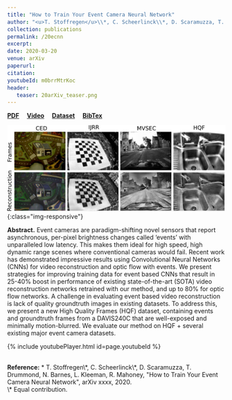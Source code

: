 ```yaml
---
title: "How to Train Your Event Camera Neural Network"
author: "<u>T. Stoffregen</u>\\*, C. Scheerlinck\\*, D. Scaramuzza, T. Drummond, N. Barnes, L. Kleeman and R. Mahoney"
collection: publications
permalink: /20ecnn
excerpt: 
date: 2020-03-20
venue: arXiv
paperurl:
citation: 
youtubeId: m0brrMtrKoc
header:
   teaser: 20arXiv_teaser.png
---
```


<a href="https://arxiv.org/pdf/1904.01293.pdf" target="_blank"><b>PDF</b></a>&emsp;
<a href="https://youtu.be/m0brrMtrKoc" target="_blank"><b>Video</b></a>&emsp;
<a href="https://drive.google.com/drive/folders/18Xdr6pxJX0ZXTrXW9tK0hC3ZpmKDIt6_?usp=sharing"><b>Dataset</b></a>&emsp;
<a href="https://timostoff.github.io/files/20arxiv.txt" target="_blank"><b>BibTex</b></a>

![ecnn20_banner](/images/20arXiv_banner.png){:class="img-responsive"}

<b>Abstract.</b> Event cameras are paradigm-shifting novel sensors that report asynchronous, per-pixel brightness changes called ‘events’ with unparalleled low latency. This makes them ideal for high speed, high dynamic range scenes where conventional cameras would fail. Recent work has demonstrated impressive results using Convolutional Neural Networks (CNNs) for video reconstruction and optic flow with events. We present strategies for improving training data for event based CNNs that result in 25-40% boost in performance of existing state-of-the-art (SOTA) video reconstruction networks retrained with our method, and up to 80% for optic flow networks. A challenge in evaluating event based video reconstruction is lack of quality groundtruth images in existing datasets. To address this, we present a new High Quality Frames (HQF) dataset, containing events and groundtruth frames from a DAVIS240C that are well-exposed and minimally motion-blurred. We evaluate our method on HQF + several existing major event camera datasets.

{% include youtubePlayer.html id=page.youtubeId %}

<br />
<b>Reference:</b>
* T. Stoffregen\*, C. Scheerlinck\*, D. Scaramuzza, T. Drummond, N. Barnes, L. Kleeman, R. Mahoney, "How to Train Your Event Camera Neural Network", arXiv xxxx, 2020.

<br />
\* Equal contribution.
<br />

